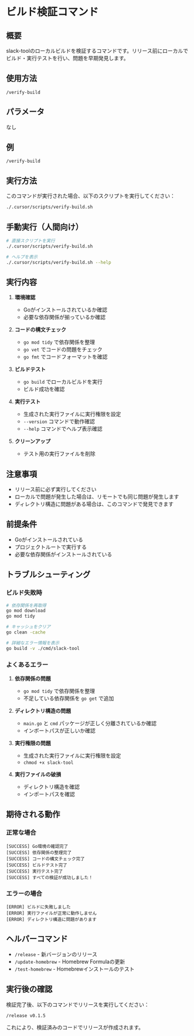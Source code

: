 # ビルド検証コマンド

## 概要

slack-toolのローカルビルドを検証するコマンドです。リリース前にローカルでビルド・実行テストを行い、問題を早期発見します。

## 使用方法

```
/verify-build
```

## パラメータ

なし

## 例

```
/verify-build
```

## 実行方法

このコマンドが実行された場合、以下のスクリプトを実行してください：
```bash
./.cursor/scripts/verify-build.sh
```

## 手動実行（人間向け）

```bash
# 直接スクリプトを実行
./.cursor/scripts/verify-build.sh

# ヘルプを表示
./.cursor/scripts/verify-build.sh --help
```

## 実行内容

1. **環境確認**
   - Goがインストールされているか確認
   - 必要な依存関係が揃っているか確認

2. **コードの構文チェック**
   - `go mod tidy` で依存関係を整理
   - `go vet` でコードの問題をチェック
   - `go fmt` でコードフォーマットを確認

3. **ビルドテスト**
   - `go build` でローカルビルドを実行
   - ビルド成功を確認

4. **実行テスト**
   - 生成された実行ファイルに実行権限を設定
   - `--version` コマンドで動作確認
   - `--help` コマンドでヘルプ表示確認

5. **クリーンアップ**
   - テスト用の実行ファイルを削除

## 注意事項

- リリース前に必ず実行してください
- ローカルで問題が発生した場合は、リモートでも同じ問題が発生します
- ディレクトリ構造に問題がある場合は、このコマンドで発見できます

## 前提条件

- Goがインストールされている
- プロジェクトルートで実行する
- 必要な依存関係がインストールされている

## トラブルシューティング

### ビルド失敗時

```bash
# 依存関係を再取得
go mod download
go mod tidy

# キャッシュをクリア
go clean -cache

# 詳細なエラー情報を表示
go build -v ./cmd/slack-tool
```

### よくあるエラー

1. **依存関係の問題**
   - `go mod tidy` で依存関係を整理
   - 不足している依存関係を `go get` で追加

2. **ディレクトリ構造の問題**
   - `main.go` と `cmd` パッケージが正しく分離されているか確認
   - インポートパスが正しいか確認

3. **実行権限の問題**
   - 生成された実行ファイルに実行権限を設定
   - `chmod +x slack-tool`

4. **実行ファイルの破損**
   - ディレクトリ構造を確認
   - インポートパスを確認

## 期待される動作

### 正常な場合

```
[SUCCESS] Go環境の確認完了
[SUCCESS] 依存関係の整理完了
[SUCCESS] コードの構文チェック完了
[SUCCESS] ビルドテスト完了
[SUCCESS] 実行テスト完了
[SUCCESS] すべての検証が成功しました！
```

### エラーの場合

```
[ERROR] ビルドに失敗しました
[ERROR] 実行ファイルが正常に動作しません
[ERROR] ディレクトリ構造に問題があります
```

## ヘルパーコマンド

- `/release` - 新バージョンのリリース
- `/update-homebrew` - Homebrew Formulaの更新
- `/test-homebrew` - Homebrewインストールのテスト

## 実行後の確認

検証完了後、以下のコマンドでリリースを実行してください：

```bash
/release v0.1.5
```

これにより、検証済みのコードでリリースが作成されます。
